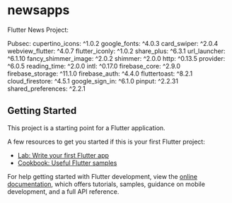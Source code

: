 # newsapps

Flutter News Project:

Pubsec: 
 cupertino_icons: ^1.0.2
  google_fonts: ^4.0.3
  card_swiper: ^2.0.4
  webview_flutter: ^4.0.7
  flutter_iconly: ^1.0.2
  share_plus: ^6.3.1
  url_launcher: ^6.1.10
  fancy_shimmer_image: ^2.0.2
  shimmer: ^2.0.0
  http: ^0.13.5
  provider: ^6.0.5
  reading_time: ^2.0.0
  intl: ^0.17.0
  firebase_core: ^2.9.0
  firebase_storage: ^11.1.0
  firebase_auth: ^4.4.0
  fluttertoast: ^8.2.1
  cloud_firestore: ^4.5.1
  google_sign_in: ^6.1.0
  pinput: ^2.2.31
  shared_preferences: ^2.2.1

## Getting Started

This project is a starting point for a Flutter application.

A few resources to get you started if this is your first Flutter project:

- [Lab: Write your first Flutter app](https://docs.flutter.dev/get-started/codelab)
- [Cookbook: Useful Flutter samples](https://docs.flutter.dev/cookbook)

For help getting started with Flutter development, view the
[online documentation](https://docs.flutter.dev/), which offers tutorials,
samples, guidance on mobile development, and a full API reference.
